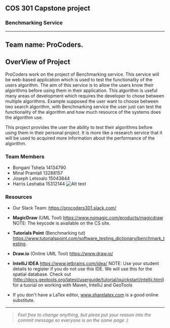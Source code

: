 ## COS 301 Capstone project
### Benchmarking Service
---
## Team name:  ProCoders.
## OverView of Project
ProCoders work on the project of Benchmarking service. This service will be web-based application which is used to test the functionality of the users algorithm. The aim of this service is to allow the users know their algorithms before using them in their application. This algorithm is useful many areas of development which requires the developer to chose between multiple algorithms. Example supposed the user want to choose between two search algorithm, with Benchmarking service the user just can test the functionality of the algorithm and how much resource of the systems does the algorithm use.

This project provides the user the ability to test their algorithms before using them in their personal project. It is more like a research service that it will be used to acquired more information about the performance of the algorithm.
### Team Members
- Bongani Tshela 14134790
- Minal Pramlall 13288157 
- Joseph Letsoalo 15043844
- Harris Leshaba 15312144 
![Alt text](/relative/path/to/img.jpg?raw=true "Optional Title")

### Resources
* Our Slack Team: https://procoders301.slack.com/

* <b>MagicDraw</b> (UML Tool) https://www.nomagic.com/products/magicdraw NOTE: The keycode is available on the CS site.
* <b>Tutorials Point</b> (Benchmarking tut) https://www.tutorialspoint.com/software_testing_dictionary/benchmark_testing.
* <b>Draw.io</b> (Online UML Tool) https://www.draw.io/ 
* <b>IntelliJ IDEA</b> https://www.jetbrains.com/idea/ NOTE: Use your student details to register if you do not use this IDE. We will use this for the spatial database. Check out (http://docs.geotools.org/latest/userguide/tutorial/quickstart/intellij.html) for a tuorial on working with Maven, IntelliJ and GeoTools

* If you don't have a LaTex editor, www.sharelatex.com is a good online substitute.

---
><i>Feel free to change anything, but pleas put your reason into the commit message so everyone is on the same page :)</i>


